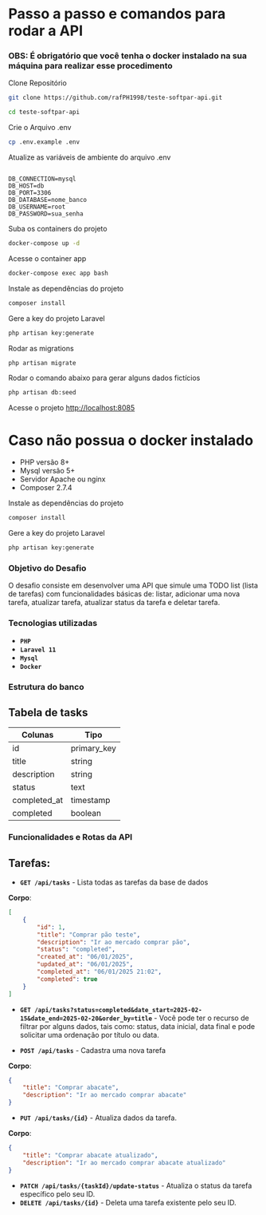 # Passo a passo e comandos para rodar a API 
### OBS: É obrigatório que você tenha o docker instalado na sua máquina para realizar esse procedimento
Clone Repositório
```sh
git clone https://github.com/rafPH1998/teste-softpar-api.git
```
```sh
cd teste-softpar-api
```


Crie o Arquivo .env
```sh
cp .env.example .env
```

Atualize as variáveis de ambiente do arquivo .env
```dosini

DB_CONNECTION=mysql
DB_HOST=db
DB_PORT=3306
DB_DATABASE=nome_banco
DB_USERNAME=root
DB_PASSWORD=sua_senha
```

Suba os containers do projeto
```sh
docker-compose up -d
```

Acesse o container app
```sh
docker-compose exec app bash
```

Instale as dependências do projeto
```sh
composer install
```

Gere a key do projeto Laravel
```sh
php artisan key:generate
```

Rodar as migrations
```sh
php artisan migrate
```

Rodar o comando abaixo para gerar alguns dados fictícios
```sh
php artisan db:seed
```


Acesse o projeto
[http://localhost:8085](http://localhost:8085)

# Caso não possua o docker instalado

- PHP versão 8+
- Mysql versão 5+
- Servidor Apache ou nginx
- Composer 2.7.4

Instale as dependências do projeto
```sh
composer install
```

Gere a key do projeto Laravel
```sh
php artisan key:generate
```


### Objetivo do Desafio
O desafio consiste em desenvolver uma API que simule uma TODO list (lista de tarefas) com funcionalidades básicas de: listar, adicionar uma nova tarefa, atualizar tarefa, atualizar status da tarefa e deletar tarefa.

### Tecnologias utilizadas
- **`PHP`** 
- **`Laravel 11`** 
- **`Mysql`** 
- **`Docker`** 


### Estrutura do banco


## Tabela de tasks

<table>
  <thead>
    <tr>
      <th>Colunas</th>
      <th>Tipo</th>
    </tr>
  </thead>
 <tbody>
    <tr>
      <td>id</td>
      <td>primary_key</td>
    </tr>
    <tr>
      <td>title</td>
      <td>string</td>
    </tr>
    <tr>
      <td>description</td>
      <td>string</td>
    </tr>
     <tr>
      <td>status</td>
      <td>text</td>
    </tr>
    <tr>
      <td>completed_at</td>
      <td>timestamp</td>
    </tr>
    <tr>
      <td>completed</td>
      <td>boolean</td>
    </tr>
  </tbody>
</table>

### Funcionalidades e Rotas da API


## Tarefas:

- **`GET /api/tasks`** - Lista todas as tarefas da base de dados

**Corpo**:

```json
[
    {
        "id": 1,
        "title": "Comprar pão teste",
        "description": "Ir ao mercado comprar pão",
        "status": "completed",
        "created_at": "06/01/2025",
        "updated_at": "06/01/2025",
        "completed_at": "06/01/2025 21:02",
        "completed": true
    }
]
```


- **`GET /api/tasks?status=completed&date_start=2025-02-15&date_end=2025-02-20&order_by=title`** - Você pode ter o recurso de filtrar por alguns dados, tais como: status, data inicial, data final e pode solicitar uma ordenação por título ou data.


- **`POST /api/tasks`** - Cadastra uma nova tarefa

**Corpo**:

```json
{
    "title": "Comprar abacate",
    "description": "Ir ao mercado comprar abacate"
}
```

- **`PUT /api/tasks/{id}`** - Atualiza dados da tarefa.

**Corpo**:

```json
{
    "title": "Comprar abacate atualizado",
    "description": "Ir ao mercado comprar abacate atualizado"
}
```


- **`PATCH /api/tasks/{taskId}/update-status`** - Atualiza o status da tarefa específico pelo seu ID.
- **`DELETE /api/tasks/{id}`** - Deleta uma tarefa existente pelo seu ID.

